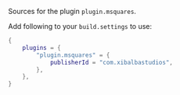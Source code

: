 Sources for the plugin `plugin.msquares`.

Add following to your `build.settings` to use:
```lua
{
    plugins = {
        "plugin.msquares" = {
            publisherId = "com.xibalbastudios",
        },
    },
}
```
